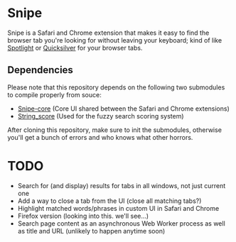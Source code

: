 # Snipe

Snipe is a Safari and Chrome extension that makes it easy to find the browser tab you're looking for without leaving your keyboard; kind of like [Spotlight](http://www.apple.com/macosx/what-is-macosx/spotlight.html) or [Quicksilver](http://quicksilver.en.softonic.com/mac) for your browser tabs.

## Dependencies

Please note that this repository depends on the following two submodules to compile properly from souce:

 - [Snipe-core](https://github.com/josephschmitt/Snipe-core) (Core UI shared between the Safari and Chrome extensions)
 - [String_score](https://github.com/joshaven/string_score) (Used for the fuzzy search scoring system)

After cloning this repository, make sure to init the submodules, otherwise you'll get a bunch of errors and who knows what other horrors.

# TODO

 - Search for (and display) results for tabs in all windows, not just current one
 - Add a way to close a tab from the UI (close all matching tabs?)
 - Highlight matched words/phrases in custom UI in Safari and Chrome
 - Firefox version (looking into this. we'll see...)
 - Search page content as an asynchronous Web Worker process as well as title and URL (unlikely to happen anytime soon)